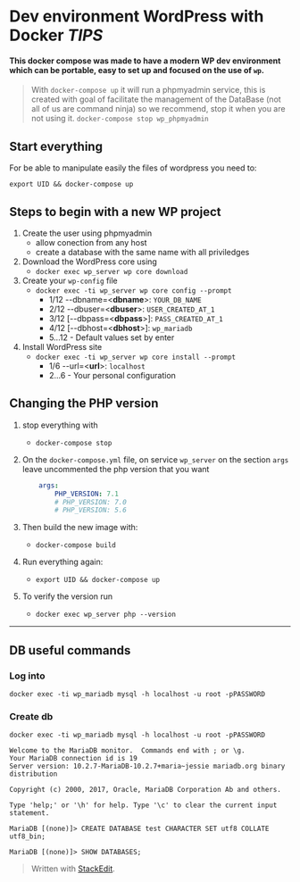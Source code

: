 # Dev environment WordPress with Docker _**TIPS**_ 


#### This docker compose was made to have a modern WP dev environment which can be portable, easy to set up and focused on the use of `wp`.

> With `docker-compose up` it will run a phpmyadmin service, this is created with goal of facilitate the management of the DataBase (not all of us are command ninja) so we recommend, stop it when you are not using it.
> `docker-compose stop wp_phpmyadmin`

## Start everything

For be able to manipulate easily the files of wordpress you need to:

`export UID && docker-compose up`

## Steps to begin with a new WP project

1. Create the user using phpmyadmin
    - allow conection from any host
    - create a database with the same name with all priviledges
2. Download the WordPress core using 
    - `docker exec wp_server wp core download`
3. Create your `wp-config` file 
    - `docker exec -ti wp_server wp core config --prompt`
      - 1/12 --dbname=<**dbname**>: `YOUR_DB_NAME`
      - 2/12 --dbuser=<**dbuser**>: `USER_CREATED_AT_1`
      - 3/12 [--dbpass=<**dbpass**>]: `PASS_CREATED_AT_1`
      - 4/12 [--dbhost=<**dbhost**>]: `wp_mariadb`
      - 5...12 - Default values set by enter
4. Install WordPress site 
    - `docker exec -ti wp_server wp core install --prompt`
      - 1/6 --url=<**url**>: `localhost`
      - 2...6 - Your personal configuration

## Changing the PHP version

1. stop everything with 
    - `docker-compose stop`

2. On the `docker-compose.yml` file, on service `wp_server` on the section `args` leave uncommented the php version that you want
    ```yml
        args:
            PHP_VERSION: 7.1
            # PHP_VERSION: 7.0
            # PHP_VERSION: 5.6
    ```
3. Then build the new image with:
    - `docker-compose build`
4. Run everything again:
    - `export UID && docker-compose up`

5. To verify the version run
    - `docker exec wp_server php --version`

------------------

## DB useful commands
### Log into
`docker exec -ti wp_mariadb mysql -h localhost -u root -pPASSWORD`

### Create db
`docker exec -ti wp_mariadb mysql -h localhost -u root -pPASSWORD`

```
Welcome to the MariaDB monitor.  Commands end with ; or \g.
Your MariaDB connection id is 19
Server version: 10.2.7-MariaDB-10.2.7+maria~jessie mariadb.org binary distribution

Copyright (c) 2000, 2017, Oracle, MariaDB Corporation Ab and others.

Type 'help;' or '\h' for help. Type '\c' to clear the current input statement.

MariaDB [(none)]> CREATE DATABASE test CHARACTER SET utf8 COLLATE utf8_bin;

MariaDB [(none)]> SHOW DATABASES;
```

> Written with [StackEdit](https://stackedit.io/).
